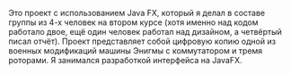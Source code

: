 Это проект с использованием Java FX, который я делал в составе группы из 4-х человек на втором курсе (хотя именно над кодом работало двое, ещё один человек работал над дизайном, а четвёртый писал отчёт). Проект представляет собой цифровую копию одной из военных модификаций машины Энигмы с коммутатором и тремя роторами. Я занимался разработкой интерфейса на JavaFX. 
